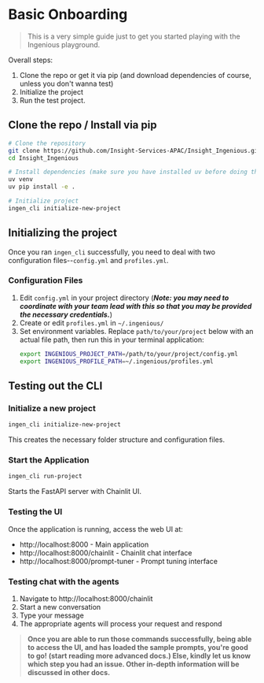 # Basic Onboarding

> This is a very simple guide just to get you started playing with the Ingenious playground.

Overall steps:
1. Clone the repo or get it via pip (and download dependencies of course, unless you don't wanna test)
2. Initialize the project
3. Run the test project.


## Clone the repo / Install via pip

```bash
# Clone the repository
git clone https://github.com/Insight-Services-APAC/Insight_Ingenious.git
cd Insight_Ingenious

# Install dependencies (make sure you have installed uv before doing this)
uv venv
uv pip install -e .

# Initialize project
ingen_cli initialize-new-project
```
## Initializing the project
Once you ran `ingen_cli` successfully, you need to deal with two configuration files--`config.yml` and `profiles.yml`.

### Configuration Files
1. Edit `config.yml` in your project directory (**_Note: you may need to coordinate with your team lead with this so that you may be provided the necessary credentials._**)
2. Create or edit `profiles.yml` in `~/.ingenious/`
3. Set environment variables. Replace `path/to/your/project` below with an actual file path, then run this in your terminal application:
   ```bash
   export INGENIOUS_PROJECT_PATH=/path/to/your/project/config.yml
   export INGENIOUS_PROFILE_PATH=~/.ingenious/profiles.yml
   ```

## Testing out the CLI

### Initialize a new project

```bash
ingen_cli initialize-new-project
```

This creates the necessary folder structure and configuration files.

### Start the Application

```bash
ingen_cli run-project
```

Starts the FastAPI server with Chainlit UI.

### Testing the UI

Once the application is running, access the web UI at:
- http://localhost:8000 - Main application
- http://localhost:8000/chainlit - Chainlit chat interface
- http://localhost:8000/prompt-tuner - Prompt tuning interface

### Testing chat with the agents

1. Navigate to http://localhost:8000/chainlit
2. Start a new conversation
3. Type your message
4. The appropriate agents will process your request and respond

> **Once you are able to run those commands successfully, being able to access the UI, and has loaded the sample prompts, you're good to go! (start reading more advanced docs.) Else, kindly let us know which step you had an issue. Other in-depth information will be discussed in other docs.**